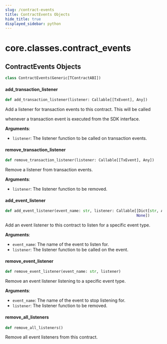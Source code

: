 ```yaml
---
slug: /contract-events
title: ContractEvents Objects
hide_title: true
displayed_sidebar: python
---
```


<a id="core.classes.contract_events"></a>

# core.classes.contract_events

<a id="core.classes.contract_events.ContractEvents"></a>

## ContractEvents Objects

```python
class ContractEvents(Generic[TContractABI])
```

<a id="core.classes.contract_events.ContractEvents.add_transaction_listener"></a>

#### add_transaction_listener

```python
def add_transaction_listener(listener: Callable[[TxEvent], Any])
```

Add a listener for transaction events to this contract. This will be called

whenever a transaction event is executed from the SDK interface.

**Arguments**:

- `listener`: The listener function to be called on transaction events.

<a id="core.classes.contract_events.ContractEvents.remove_transaction_listener"></a>

#### remove_transaction_listener

```python
def remove_transaction_listener(listener: Callable[[TxEvent], Any])
```

Remove a listener from transaction events.

**Arguments**:

- `listener`: The listener function to be removed.

<a id="core.classes.contract_events.ContractEvents.add_event_listener"></a>

#### add_event_listener

```python
def add_event_listener(event_name: str, listener: Callable[[Dict[str, Any]],
                                                           None])
```

Add an event listener to this contract to listen for a specific event type.

**Arguments**:

- `event_name`: The name of the event to listen for.
- `listener`: The listener function to be called on the event.

<a id="core.classes.contract_events.ContractEvents.remove_event_listener"></a>

#### remove_event_listener

```python
def remove_event_listener(event_name: str, listener)
```

Remove an event listener listening to a specific event type.

**Arguments**:

- `event_name`: The name of the event to stop listening for.
- `listener`: The listener function to be removed.

<a id="core.classes.contract_events.ContractEvents.remove_all_listeners"></a>

#### remove_all_listeners

```python
def remove_all_listeners()
```

Remove all event listeners from this contract.
